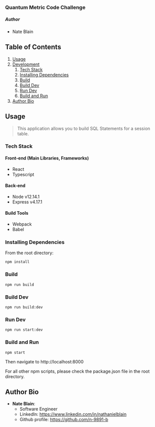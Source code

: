 ### Quantum Metric Code Challenge

##### Author

  - Nate Blain

## Table of Contents
1. [Usage](#usage)
2. [Development](#development)
    1. [Tech Stack](#tech-stack)
    2. [Installing Dependencies](#installing-dependencies)
    3. [Build](#build)
    4. [Build Dev](#build-dev)
    5. [Run Dev](#run-dev)
    6. [Build and Run](#build-and-run)
3. [Author Bio](#author-bio)

## Usage
>This application allows you to build SQL Statements for a session table.

### Tech Stack

#### Front-end (Main Libraries, Frameworks)
- React
- Typescript


#### Back-end
- Node v12.14.1
- Express v4.17.1

#### Build Tools
- Webpack
- Babel


### Installing Dependencies
From the root directory:

```npm install```

### Build

```npm run build```

### Build Dev

```npm run build:dev```

### Run Dev

```npm run start:dev```

### Build and Run

```npm start```

Then navigate to http://localhost:8000

For all other npm scripts, please check the package.json file in the root directory.

## Author Bio
- __Nate Blain__:
  - Software Engineer
  - LinkedIn: https://www.linkedin.com/in/nathanielblain
  - Github profile: https://github.com/n-9891-b
